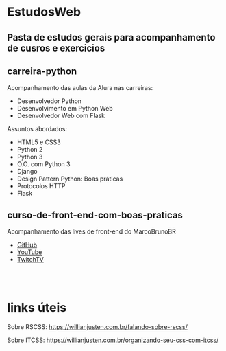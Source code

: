 # EstudosWeb

<h2>Pasta de estudos gerais para acompanhamento de cusros e exercicios</h1>

<h2>carreira-python</h2>

<p>Acompanhamento das aulas da Alura nas carreiras:</p>

<ul>
	<li>Desenvolvedor Python</li>
	<li>Desenvolvimento em Python Web</li>
	<li>Desenvolvedor Web com Flask</li>
</ul>

<p>Assuntos abordados:</p>
<ul>
	<li>HTML5 e CSS3</li>
	<li>Python 2</li>
	<li>Python 3</li>
	<li>O.O. com Python 3</li>
	<li>Django</li>
	<li>Design Pattern Python: Boas práticas</li>
	<li>Protocolos HTTP</li>
	<li>Flask</li>
</ul>

<h2>curso-de-front-end-com-boas-praticas</h2>
<p>Acompanhamento das lives de front-end do MarcoBrunoBR</p>
<ul>
	<li><a href="https://github.com/MarcoBrunoBR">GitHub</a></li>
	<li><a href="https://www.youtube.com/channel/UCVheRLgrk7bOAByaQ0IVolg">YouTube</a></li>
	<li><a href="https://www.twitch.tv/marcobrunobr">TwitchTV</a></li>
</ul>
<br>
<br>
<h1>links úteis</h1>
<p>Sobre RSCSS:
    <a href="https://willianjusten.com.br/falando-sobre-rscss">
    https://willianjusten.com.br/falando-sobre-rscss/<a></p>
<p>Sobre ITCSS: 
    <a href="https://willianjusten.com.br/organizando-seu-css-com-itcss/">
    https://willianjusten.com.br/organizando-seu-css-com-itcss/</a></p>
